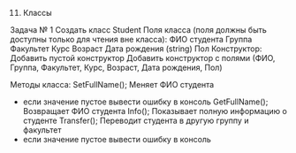 ﻿11. Классы

Задача № 1
Создать класс Student
Поля класса (поля должны быть доступны только для чтения вне класса):
ФИО студента
Группа
Факультет
Курс
Возраст
Дата рождения (string)
Пол
Конструктор:
Добавить пустой конструктор
Добавить конструктор с полями (ФИО, Группа, Факультет, Курс, Возраст, Дата рождения, Пол)

Методы класса:
SetFullName(); Меняет ФИО студента
- если значение пустое вывести ошибку в консоль
GetFullName(); Возвращает ФИО студента
Info(); Показывает полную информацию о студенте
Transfer(); Переводит студента в другую группу и факультет
- если значение пустое вывести ошибку в консоль